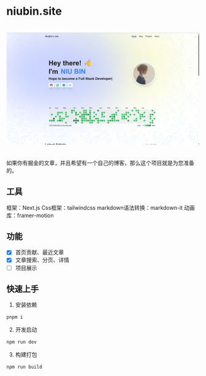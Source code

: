 # niubin.site

<img style="margin: 20px 0" src="https://github.com/NIU-BIN/niubin.site/blob/main/cover.png"/>

如果你有掘金的文章，并且希望有一个自己的博客，那么这个项目就是为您准备的。

## 工具

框架：Next.js
Css框架：tailwindcss
markdown语法转换：markdown-it
动画库：framer-motion

## 功能

- [x] 首页贡献、最近文章
- [x] 文章搜索、分页、详情
- [ ] 项目展示

## 快速上手

1. 安装依赖

```bash
pnpm i
```

2. 开发启动

```bash
npm run dev
```

3. 构建打包

```bash
npm run build
```
